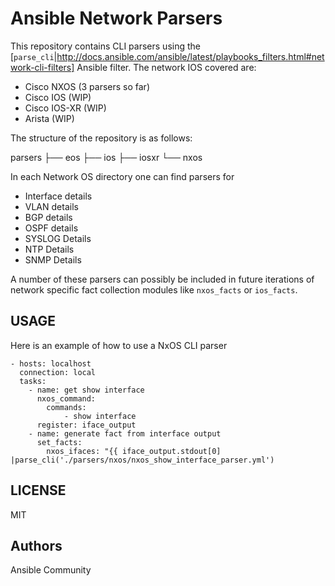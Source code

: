 # Ansible Network Parsers


This repository contains CLI parsers using the [``parse_cli``|http://docs.ansible.com/ansible/latest/playbooks_filters.html#network-cli-filters] Ansible filter. The network IOS covered are:

* Cisco NXOS (3 parsers so far)
* Cisco IOS (WIP)
* Cisco IOS-XR (WIP)
* Arista (WIP)


The structure of the repository is as follows:

parsers
├── eos
├── ios
├── iosxr
└── nxos

In each Network OS directory one can find parsers for

* Interface details
* VLAN details
* BGP details
* OSPF details
* SYSLOG Details
* NTP Details
* SNMP Details

A number of these parsers can possibly be included in future iterations of network specific fact collection modules like
`` nxos_facts `` or ``ios_facts``.

## USAGE

Here is an example of how to use a NxOS CLI parser

```
- hosts: localhost
  connection: local
  tasks:
    - name: get show interface
      nxos_command:
        commands:
            - show interface
      register: iface_output
    - name: generate fact from interface output
      set_facts:
        nxos_ifaces: "{{ iface_output.stdout[0] |parse_cli('./parsers/nxos/nxos_show_interface_parser.yml')
```

## LICENSE

MIT


## Authors

Ansible Community

